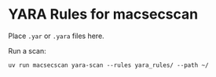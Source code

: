 # YARA Rules for macsecscan

Place `.yar` or `.yara` files here.

Run a scan:
```
uv run macsecscan yara-scan --rules yara_rules/ --path ~/
```

